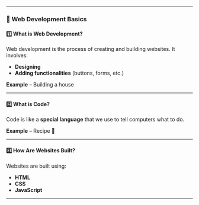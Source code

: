 
---

### 📌 **Web Development Basics**  

#### 1️⃣ **What is Web Development?**  
Web development is the process of creating and building websites. It involves:  
- **Designing**  
- **Adding functionalities** (buttons, forms, etc.)  

**Example** – Building a house  

---  

#### 2️⃣ **What is Code?**  
Code is like a **special language** that we use to tell computers what to do.  

**Example** – Recipe 🍲  

---  

#### 3️⃣ **How Are Websites Built?**  
Websites are built using:  
- **HTML**  
- **CSS**  
- **JavaScript**  

---
